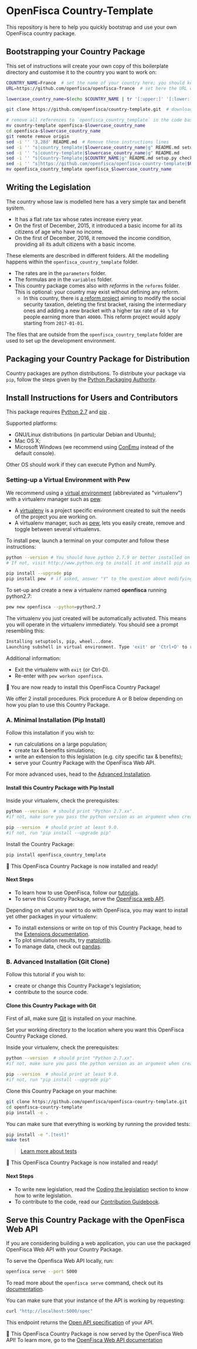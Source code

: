 # OpenFisca Country-Template

This repository is here to help you quickly bootstrap and use your own OpenFisca country package.

## Bootstrapping your Country Package

This set of instructions will create your own copy of this boilerplate directory and customise it to the country you want to work on:

```sh
COUNTRY_NAME=France  # set the name of your country here; you should keep all capitals, and replace any spaces in the name by underscores
URL=https://github.com/openfisca/openfisca-france  # set here the URL of the repository where you will publish your code.

lowercase_country_name=$(echo $COUNTRY_NAME | tr '[:upper:]' '[:lower:]')

git clone https://github.com/openfisca/country-template.git  # download this template code

# remove all references to `openfisca_country_template` in the code base:
mv country-template openfisca-$lowercase_country_name
cd openfisca-$lowercase_country_name
git remote remove origin
sed -i '' '3,28d' README.md  # Remove these instructions lines
sed -i '' "s|country_template|$lowercase_country_name|g" README.md setup.py check-version-bump.sh Makefile `find openfisca_country_template -type f`
sed -i '' "s|country-template|$lowercase_country_name|g" README.md
sed -i '' "s|Country-Template|$COUNTRY_NAME|g" README.md setup.py check-version-bump.sh .github/PULL_REQUEST_TEMPLATE.md CONTRIBUTING.md `find openfisca_country_template -type f`
sed -i '' "s|https://github.com/openfisca/openfisca-country-template|$URL|g" setup.py
mv openfisca_country_template openfisca_$lowercase_country_name
```

## Writing the Legislation

The country whose law is modelled here has a very simple tax and benefit system.

- It has a flat rate tax whose rates increase every year.
- On the first of December, 2015, it introduced a basic income for all its citizens of age who have no income.
- On the first of December, 2016, it removed the income condition, providing all its adult citizens with a basic income.

These elements are described in different folders. All the modelling happens within the `openfisca_country_template` folder.

- The rates are in the `parameters` folder.
- The formulas are in the `variables` folder.
- This country package comes also with *reforms* in the `reforms` folder. This is optional: your country may exist without defining any reform.
    - In this country, there is [a reform project](./openfisca_country_template/reforms/modify_social_security_taxation.py) aiming to modify the social security taxation, deleting the first bracket, raising the intermediary ones and adding a new bracket with a higher tax rate of `40 %` for people earning more than `40000`. This reform project would apply starting from `2017-01-01`.

The files that are outside from the `openfisca_country_template` folder are used to set up the development environment.

## Packaging your Country Package for Distribution

Country packages are python distributions. To distribute your package via `pip`, follow the steps given by the [Python Packaging Authority](https://python-packaging-user-guide.readthedocs.io/tutorials/distributing-packages/#packaging-your-project).

## Install Instructions for Users and Contributors

This package requires [Python 2.7](https://www.python.org/downloads/) and [pip](https://pip.pypa.io/en/stable/installing/) .

Supported platforms:
- GNU/Linux distributions (in particular Debian and Ubuntu);
- Mac OS X;
- Microsoft Windows (we recommend using [ConEmu](https://conemu.github.io/) instead of the default console).

Other OS should work if they can execute Python and NumPy.

### Setting-up a Virtual Environment with Pew

We recommend using a [virtual environment](https://virtualenv.pypa.io/en/stable/) (abbreviated as "virtualenv") with a virtualenv manager such as [pew](https://github.com/berdario/pew).

- A [virtualenv](https://virtualenv.pypa.io/en/stable/) is a project specific environment created to suit the needs of the project you are working on.
- A virtualenv manager, such as [pew](https://github.com/berdario/pew), lets you easily create, remove and toggle between several virtualenvs.

To install pew, launch a terminal on your computer and follow these instructions:

```sh
python --version # You should have python 2.7.9 or better installed on your computer.
# If not, visit http://www.python.org to install it and install pip as well.
```

```sh
pip install --upgrade pip
pip install pew  # if asked, answer "Y" to the question about modifying your shell config file.
```
To set-up and create a new a virtualenv named **openfisca** running python2.7:

```sh
pew new openfisca --python=python2.7
```

The virtualenv you just created will be automatically activated. This means you will operate in the virtualenv immediately. You should see a prompt resembling this:
```sh
Installing setuptools, pip, wheel...done.
Launching subshell in virtual environment. Type 'exit' or 'Ctrl+D' to return.
```
Additional information:
- Exit the virtualenv with `exit` (or Ctrl-D).
- Re-enter with `pew workon openfisca`.

:tada: You are now ready to install this OpenFisca Country Package!

We offer 2 install procedures. Pick procedure A or B below depending on how you plan to use this Country Package. 

### A. Minimal Installation (Pip Install)

Follow this installation if you wish to:
- run calculations on a large population;
- create tax & benefits simulations;
- write an extension to this legislation (e.g. city specific tax & benefits);
- serve your Country Package with the OpenFisca Web API.

For more advanced uses, head to the [Advanced Installation](#advanced-installation-git-clone).

#### Install this Country Package with Pip Install

Inside your virtualenv, check the prerequisites:

```sh
python --version  # should print "Python 2.7.xx".
#if not, make sure you pass the python version as an argument when creating your virtualenv
```

```sh
pip --version  # should print at least 9.0.
#if not, run "pip install --upgrade pip"
```
Install the Country Package:

```sh
pip install openfisca_country_template
```

:tada: This OpenFisca Country Package is now installed and ready!

#### Next Steps

- To learn how to use OpenFisca, follow our [tutorials](http://openfisca.org/doc/getting-started.html).
- To serve this Country Package, serve the [OpenFisca web API](#serve-your-country-package-with-the-openFisca-web-api).

Depending on what you want to do with OpenFisca, you may want to install yet other packages in your virtualenv:
- To install extensions or write on top of this Country Package, head to the [Extensions documentation](http://openfisca.org/doc/contribute/extensions.html).
- To plot simulation results, try [matplotlib](http://matplotlib.org/).
- To manage data, check out [pandas](http://pandas.pydata.org/).

### B. Advanced Installation (Git Clone)

Follow this tutorial if you wish to:
- create or change this Country Package's legislation;
- contribute to the source code.

#### Clone this Country Package with Git

First of all, make sure [Git](https://www.git-scm.com/) is installed on your machine.

Set your working directory to the location where you want this OpenFisca Country Package cloned.

Inside your virtualenv, check the prerequisites:

```sh
python --version  # should print "Python 2.7.xx".
#if not, make sure you pass the python version as an argument when creating your virtualenv
```

```sh
pip --version  # should print at least 9.0.
#if not, run "pip install --upgrade pip"
```
Clone this Country Package on your machine:

```sh
git clone https://github.com/openfisca/openfisca-country-template.git
cd openfisca-country-template
pip install -e .
```

You can make sure that everything is working by running the provided tests:

```sh
pip install -e ".[test]"
make test
```
> [Learn more about tests](http://openfisca.org/doc/coding-the-legislation/writing_yaml_tests.html)

:tada: This OpenFisca Country Package is now installed and ready!

#### Next Steps

- To write new legislation, read the [Coding the legislation](http://openfisca.org/doc/coding-the-legislation/index.html) section to know how to write legislation.
- To contribute to the code, read our [Contribution Guidebook](http://openfisca.org/doc/contribute/index.html).

## Serve this Country Package with the OpenFisca Web API

If you are considering building a web application, you can use the packaged OpenFisca Web API with your Country Package.

To serve the Openfisca Web API locally, run:

```sh
openfisca serve --port 5000
```

To read more about the `openfisca serve` command, check out its [documentation](https://openfisca.readthedocs.io/en/latest/openfisca_serve.html).

You can make sure that your instance of the API is working by requesting:

```sh
curl "http://localhost:5000/spec"
```

This endpoint returns the [Open API specification](https://www.openapis.org/) of your API.

:tada: This OpenFisca Country Package is now served by the OpenFisca Web API! To learn more, go to the [OpenFisca Web API documentation](http://openfisca.org/doc/openfisca-web-api/index.html)
